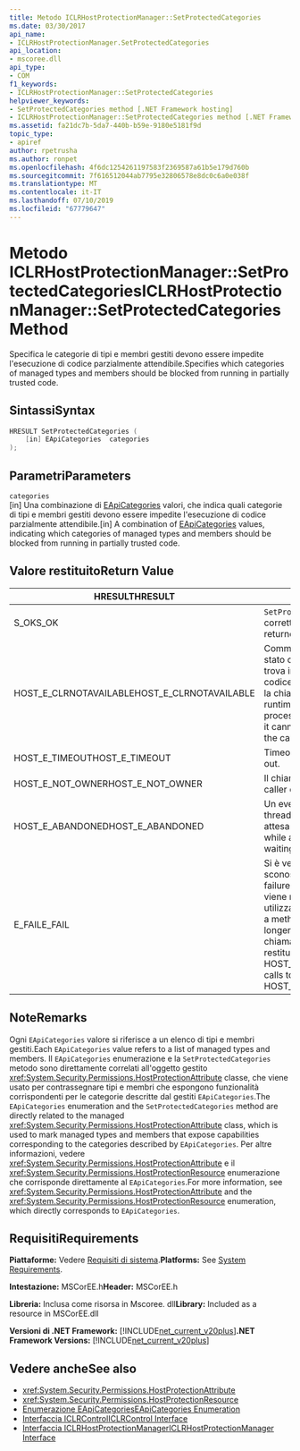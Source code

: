 ```yaml
---
title: Metodo ICLRHostProtectionManager::SetProtectedCategories
ms.date: 03/30/2017
api_name:
- ICLRHostProtectionManager.SetProtectedCategories
api_location:
- mscoree.dll
api_type:
- COM
f1_keywords:
- ICLRHostProtectionManager::SetProtectedCategories
helpviewer_keywords:
- SetProtectedCategories method [.NET Framework hosting]
- ICLRHostProtectionManager::SetProtectedCategories method [.NET Framework hosting]
ms.assetid: fa21dc7b-5da7-440b-b59e-9180e5181f9d
topic_type:
- apiref
author: rpetrusha
ms.author: ronpet
ms.openlocfilehash: 4f6dc1254261197583f2369587a61b5e179d760b
ms.sourcegitcommit: 7f616512044ab7795e32806578e8dc0c6a0e038f
ms.translationtype: MT
ms.contentlocale: it-IT
ms.lasthandoff: 07/10/2019
ms.locfileid: "67779647"
---
```

# <a name="iclrhostprotectionmanagersetprotectedcategories-method"></a><span data-ttu-id="f0e68-102">Metodo ICLRHostProtectionManager::SetProtectedCategories</span><span class="sxs-lookup"><span data-stu-id="f0e68-102">ICLRHostProtectionManager::SetProtectedCategories Method</span></span>
<span data-ttu-id="f0e68-103">Specifica le categorie di tipi e membri gestiti devono essere impedite l'esecuzione di codice parzialmente attendibile.</span><span class="sxs-lookup"><span data-stu-id="f0e68-103">Specifies which categories of managed types and members should be blocked from running in partially trusted code.</span></span>  
  
## <a name="syntax"></a><span data-ttu-id="f0e68-104">Sintassi</span><span class="sxs-lookup"><span data-stu-id="f0e68-104">Syntax</span></span>  
  
```cpp  
HRESULT SetProtectedCategories (  
    [in] EApiCategories  categories  
);  
```  
  
## <a name="parameters"></a><span data-ttu-id="f0e68-105">Parametri</span><span class="sxs-lookup"><span data-stu-id="f0e68-105">Parameters</span></span>  
 `categories`  
 <span data-ttu-id="f0e68-106">[in] Una combinazione di [EApiCategories](../../../../docs/framework/unmanaged-api/hosting/eapicategories-enumeration.md) valori, che indica quali categorie di tipi e membri gestiti devono essere impedite l'esecuzione di codice parzialmente attendibile.</span><span class="sxs-lookup"><span data-stu-id="f0e68-106">[in] A combination of [EApiCategories](../../../../docs/framework/unmanaged-api/hosting/eapicategories-enumeration.md) values, indicating which categories of managed types and members should be blocked from running in partially trusted code.</span></span>  
  
## <a name="return-value"></a><span data-ttu-id="f0e68-107">Valore restituito</span><span class="sxs-lookup"><span data-stu-id="f0e68-107">Return Value</span></span>  
  
|<span data-ttu-id="f0e68-108">HRESULT</span><span class="sxs-lookup"><span data-stu-id="f0e68-108">HRESULT</span></span>|<span data-ttu-id="f0e68-109">Descrizione</span><span class="sxs-lookup"><span data-stu-id="f0e68-109">Description</span></span>|  
|-------------|-----------------|  
|<span data-ttu-id="f0e68-110">S_OK</span><span class="sxs-lookup"><span data-stu-id="f0e68-110">S_OK</span></span>|<span data-ttu-id="f0e68-111">`SetProtectedCategories` stato restituito correttamente.</span><span class="sxs-lookup"><span data-stu-id="f0e68-111">`SetProtectedCategories` returned successfully.</span></span>|  
|<span data-ttu-id="f0e68-112">HOST_E_CLRNOTAVAILABLE</span><span class="sxs-lookup"><span data-stu-id="f0e68-112">HOST_E_CLRNOTAVAILABLE</span></span>|<span data-ttu-id="f0e68-113">Common language runtime (CLR) non è stato caricato in un processo oppure si trova in uno stato in cui non può eseguire codice gestito o elaborare correttamente la chiamata.</span><span class="sxs-lookup"><span data-stu-id="f0e68-113">The common language runtime (CLR) has not been loaded into a process, or the CLR is in a state in which it cannot run managed code or process the call successfully.</span></span>|  
|<span data-ttu-id="f0e68-114">HOST_E_TIMEOUT</span><span class="sxs-lookup"><span data-stu-id="f0e68-114">HOST_E_TIMEOUT</span></span>|<span data-ttu-id="f0e68-115">Timeout della chiamata.</span><span class="sxs-lookup"><span data-stu-id="f0e68-115">The call timed out.</span></span>|  
|<span data-ttu-id="f0e68-116">HOST_E_NOT_OWNER</span><span class="sxs-lookup"><span data-stu-id="f0e68-116">HOST_E_NOT_OWNER</span></span>|<span data-ttu-id="f0e68-117">Il chiamante non possiede il blocco.</span><span class="sxs-lookup"><span data-stu-id="f0e68-117">The caller does not own the lock.</span></span>|  
|<span data-ttu-id="f0e68-118">HOST_E_ABANDONED</span><span class="sxs-lookup"><span data-stu-id="f0e68-118">HOST_E_ABANDONED</span></span>|<span data-ttu-id="f0e68-119">Un evento è stato annullato durante un thread bloccato o fiber è rimasta in attesa su di esso.</span><span class="sxs-lookup"><span data-stu-id="f0e68-119">An event was canceled while a blocked thread or fiber was waiting on it.</span></span>|  
|<span data-ttu-id="f0e68-120">E_FAIL</span><span class="sxs-lookup"><span data-stu-id="f0e68-120">E_FAIL</span></span>|<span data-ttu-id="f0e68-121">Si è verificato un errore irreversibile sconosciuto.</span><span class="sxs-lookup"><span data-stu-id="f0e68-121">An unknown catastrophic failure occurred.</span></span> <span data-ttu-id="f0e68-122">Dopo che un metodo viene restituito E_FAIL, CLR non è più utilizzabile all'interno del processo.</span><span class="sxs-lookup"><span data-stu-id="f0e68-122">After a method returns E_FAIL, the CLR is no longer usable within the process.</span></span> <span data-ttu-id="f0e68-123">Le chiamate successive ai metodi di hosting restituiranno HOST_E_CLRNOTAVAILABLE.</span><span class="sxs-lookup"><span data-stu-id="f0e68-123">Subsequent calls to hosting methods return HOST_E_CLRNOTAVAILABLE.</span></span>|  
  
## <a name="remarks"></a><span data-ttu-id="f0e68-124">Note</span><span class="sxs-lookup"><span data-stu-id="f0e68-124">Remarks</span></span>  
 <span data-ttu-id="f0e68-125">Ogni `EApiCategories` valore si riferisce a un elenco di tipi e membri gestiti.</span><span class="sxs-lookup"><span data-stu-id="f0e68-125">Each `EApiCategories` value refers to a list of managed types and members.</span></span> <span data-ttu-id="f0e68-126">Il `EApiCategories` enumerazione e la `SetProtectedCategories` metodo sono direttamente correlati all'oggetto gestito <xref:System.Security.Permissions.HostProtectionAttribute> classe, che viene usato per contrassegnare tipi e membri che espongono funzionalità corrispondenti per le categorie descritte dal gestiti `EApiCategories`.</span><span class="sxs-lookup"><span data-stu-id="f0e68-126">The `EApiCategories` enumeration and the `SetProtectedCategories` method are directly related to the managed <xref:System.Security.Permissions.HostProtectionAttribute> class, which is used to mark managed types and members that expose capabilities corresponding to the categories described by `EApiCategories`.</span></span> <span data-ttu-id="f0e68-127">Per altre informazioni, vedere <xref:System.Security.Permissions.HostProtectionAttribute> e il <xref:System.Security.Permissions.HostProtectionResource> enumerazione che corrisponde direttamente al `EApiCategories`.</span><span class="sxs-lookup"><span data-stu-id="f0e68-127">For more information, see <xref:System.Security.Permissions.HostProtectionAttribute> and the <xref:System.Security.Permissions.HostProtectionResource> enumeration, which directly corresponds to `EApiCategories`.</span></span>  
  
## <a name="requirements"></a><span data-ttu-id="f0e68-128">Requisiti</span><span class="sxs-lookup"><span data-stu-id="f0e68-128">Requirements</span></span>  
 <span data-ttu-id="f0e68-129">**Piattaforme:** Vedere [Requisiti di sistema](../../../../docs/framework/get-started/system-requirements.md).</span><span class="sxs-lookup"><span data-stu-id="f0e68-129">**Platforms:** See [System Requirements](../../../../docs/framework/get-started/system-requirements.md).</span></span>  
  
 <span data-ttu-id="f0e68-130">**Intestazione:** MSCorEE.h</span><span class="sxs-lookup"><span data-stu-id="f0e68-130">**Header:** MSCorEE.h</span></span>  
  
 <span data-ttu-id="f0e68-131">**Libreria:** Inclusa come risorsa in Mscoree. dll</span><span class="sxs-lookup"><span data-stu-id="f0e68-131">**Library:** Included as a resource in MSCorEE.dll</span></span>  
  
 <span data-ttu-id="f0e68-132">**Versioni di .NET Framework:** [!INCLUDE[net_current_v20plus](../../../../includes/net-current-v20plus-md.md)]</span><span class="sxs-lookup"><span data-stu-id="f0e68-132">**.NET Framework Versions:** [!INCLUDE[net_current_v20plus](../../../../includes/net-current-v20plus-md.md)]</span></span>  
  
## <a name="see-also"></a><span data-ttu-id="f0e68-133">Vedere anche</span><span class="sxs-lookup"><span data-stu-id="f0e68-133">See also</span></span>

- <xref:System.Security.Permissions.HostProtectionAttribute>
- <xref:System.Security.Permissions.HostProtectionResource>
- [<span data-ttu-id="f0e68-134">Enumerazione EApiCategories</span><span class="sxs-lookup"><span data-stu-id="f0e68-134">EApiCategories Enumeration</span></span>](../../../../docs/framework/unmanaged-api/hosting/eapicategories-enumeration.md)
- [<span data-ttu-id="f0e68-135">Interfaccia ICLRControl</span><span class="sxs-lookup"><span data-stu-id="f0e68-135">ICLRControl Interface</span></span>](../../../../docs/framework/unmanaged-api/hosting/iclrcontrol-interface.md)
- [<span data-ttu-id="f0e68-136">Interfaccia ICLRHostProtectionManager</span><span class="sxs-lookup"><span data-stu-id="f0e68-136">ICLRHostProtectionManager Interface</span></span>](../../../../docs/framework/unmanaged-api/hosting/iclrhostprotectionmanager-interface.md)
